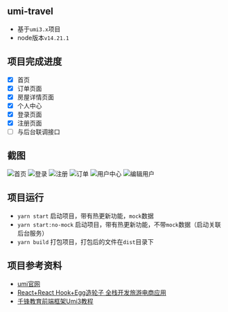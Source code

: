 ## umi-travel
- 基于`umi3.x`项目
- node版本`v14.21.1`


## 项目完成进度
- [x] 首页
- [x] 订单页面
- [x] 房屋详情页面
- [x] 个人中心
- [x] 登录页面
- [x] 注册页面
- [ ] 与后台联调接口

## 截图
![首页](./shot/1.png)
![登录](./shot/2.png)
![注册](./shot/3.png)
![订单](./shot/4.png)
![用户中心](./shot/5.png)
![编辑用户](./shot/6.png)


## 项目运行

- `yarn start` 启动项目，带有热更新功能，`mock`数据
- `yarn start:no-mock` 启动项目，带有热更新功能，不带`mock`数据（启动关联后台服务）
- `yarn build` 打包项目，打包后的文件在`dist`目录下


## 项目参考资料
- [umi官网](https://umijs.org/zh-CN)
- [React+React Hook+Egg造轮子 全栈开发旅游电商应用](https://coding.imooc.com/class/chapter/452.html#Anchor)
- [千锋教育前端框架Umi3教程](https://www.bilibili.com/video/BV1pG411879j/?spm_id_from=333.337.search-card.all.click&vd_source=c5abf1ba032ca00c06ebba96e3ff445e)
